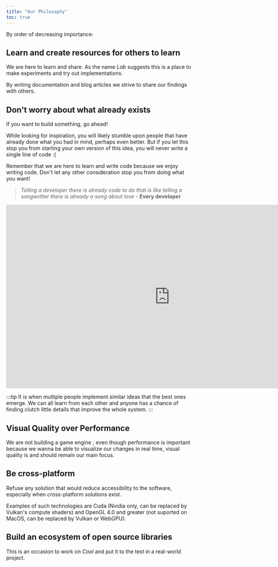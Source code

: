 ```yaml
---
title: "Our Philosophy"
toc: true
---
```


By order of decreasing importance:

## Learn and create resources for others to learn

We are here to learn and share. As the name *Lab* suggests this is a place to make experiments and try out implementations.

By writing documentation and blog articles we strive to share our findings with others.

## Don't worry about what already exists

If you want to build something, go ahead!

While looking for inspiration, you will likely stumble upon people that have already done what you had in mind, perhaps even better. But if you let this stop you from starting your own version of this idea, you will never write a single line of code :(

Remember that we are here to learn and write code because we enjoy writing code. Don't let any other consideration stop you from doing what you want!

> *Telling a developer there is already code to do that is like telling a songwritter there is already a song about love* - **Every developer**

<iframe width="880" height="495" src="https://www.youtube.com/embed/vINkWUe874c" title="YouTube video player" frameborder="0" allow="accelerometer; autoplay; clipboard-write; encrypted-media; gyroscope; picture-in-picture" allowfullscreen></iframe>

:::tip
It is when multiple people implement similar ideas that the best ones emerge. We can all learn from each other and anyone has a chance of finding clutch little details that improve the whole system.
:::

## Visual Quality over Performance

We are not building a game engine ; even though performance is important because we wanna be able to visualize our changes in real time, visual quality is and should remain our main focus.

## Be cross-platform

Refuse any solution that would reduce accessibility to the software, especially when cross-platform solutions exist.

Examples of such technologies are Cuda (Nvidia only, can be replaced by Vulkan's compute shaders) and OpenGL 4.0 and greater (not suported on MacOS, can be replaced by Vulkan or WebGPU).

## Build an ecosystem of open source libraries

This is an occasion to work on *Cool* and put it to the test in a real-world project.